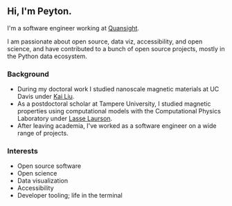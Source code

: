 ## Hi, I'm Peyton.

I'm a software engineer working at [Quansight](https://quansight.com/).

I am passionate about open source, data viz, accessibility, and open science,
and have contributed to a bunch of open source projects, mostly in the Python
data ecosystem.

### Background

- During my doctoral work I studied nanoscale magnetic materials at UC Davis
  under [Kai Liu](http://kailiu.georgetown.domains/research/).
- As a postdoctoral scholar at Tampere University, I studied magnetic properties
  using computational models with the Computational Physics Laboratory under
  [Lasse Laurson](https://research.tuni.fi/cs/).
- After leaving academia, I've worked as a software engineer on a wide range of
  projects.

### Interests

- Open source software
- Open science
- Data visualization
- Accessibility
- Developer tooling; life in the terminal
